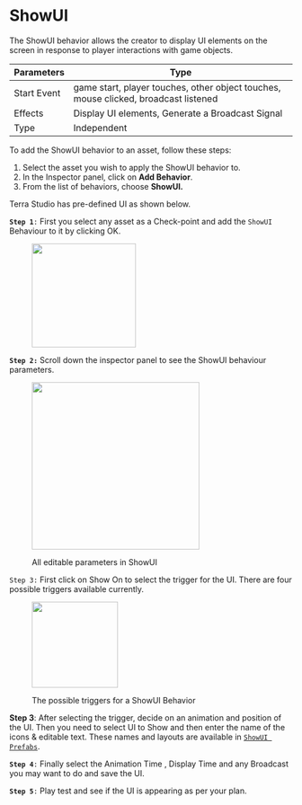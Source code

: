 # ShowUI

The ShowUI behavior allows the creator to display UI elements on the screen in response to player interactions with game objects.

| Parameters  | Type                                                                                |
| ----------- | ----------------------------------------------------------------------------------- |
| Start Event | game start, player touches, other object touches, mouse clicked, broadcast listened |
| Effects     | Display UI elements, Generate a Broadcast Signal                                    |
| Type        | Independent                                                                         |

To add the ShowUI behavior to an asset, follow these steps:

1. Select the asset you wish to apply the ShowUI behavior to.
2. In the Inspector panel, click on **Add Behavior**.
3. From the list of behaviors, choose **ShowUI.**

Terra Studio has pre-defined UI as shown below.

**`Step 1`**`:` First you select any asset as a Check-point and add the `ShowUI` Behaviour to it by clicking OK.

<figure><img src="../../../../.gitbook/assets/Screenshot 2024-03-01 at 10.05.21 AM.png" alt="" width="185"><figcaption></figcaption></figure>

**`Step 2:`** Scroll down the inspector panel to see the ShowUI behaviour parameters.&#x20;

<figure><img src="../../../../.gitbook/assets/Screenshot 2024-03-01 at 10.56.54 AM.png" alt="" width="298"><figcaption><p>All editable parameters in ShowUI</p></figcaption></figure>

`Step 3:` First click on Show On to select the trigger for the UI. There are four possible triggers available currently.&#x20;

<figure><img src="../../../../.gitbook/assets/Screenshot 2024-03-01 at 10.06.12 AM.png" alt="" width="153"><figcaption><p>The possible triggers for a ShowUI Behavior</p></figcaption></figure>

**Step 3**: After selecting the trigger, decide on an animation and position of the UI. Then you need to select UI to Show and then enter the name of the icons & editable text. These names and layouts are available in [`ShowUI Prefabs`](showui-prefabs.md).&#x20;

**`Step 4`**`:` Finally select the Animation Time , Display Time and any Broadcast you may want to do and save the UI.&#x20;

**`Step 5`**`:` Play test and see if the UI is appearing as per your plan.&#x20;
